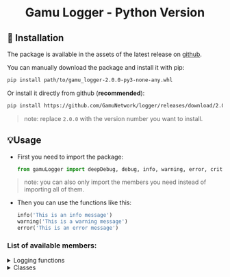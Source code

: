 # <div align="center">Gamu Logger - Python Version</div>

## 🔨 Installation
The package is available in the assets of the latest release on [github](https://github.com/GamuNetwork/logger/releases/latest).

You can manually download the package and install it with pip:
```bash
pip install path/to/gamu_logger-2.0.0-py3-none-any.whl
```
Or install it directly from github (**recommended**):
```bash
pip install https://github.com/GamuNetwork/logger/releases/download/2.0.0/gamu_logger-2.0.0-py3-none-any.whl
```
> note: replace `2.0.0` with the version number you want to install.

## 💡Usage

- First you need to import the package:
    ```python
    from gamuLogger import deepDebug, debug, info, warning, error, critical, Logger, LEVELS, SENSITIVE_LEVELS
    ```
> note: you can also only import the members you need instead of importing all of them.

- Then you can use the functions like this:
    ```python
    info('This is an info message')
    warning('This is a warning message')
    error('This is an error message')
    ```

### List of available members:
<details>
<summary>Logging functions</summary>
    <ul>
        <li><code>deepDebug(message: str) : None</code></li>
        <li><code>debug(message: str) : None</code></li>
        <li><code>info(message: str) : None</code></li>
        <li><code>warning(message: str) : None</code></li>
        <li><code>error(message: str) : None</code></li>
        <li><code>critical(message: str) : None</code></li>
    </ul>
</details>
<details>
<summary>Classes</summary>
    <ul>
        <li><code>Logger</code>
            <ul>
            <li><code>setLevel(targetName: str, level: LEVELS.LEVELS) : None</code></li>
            <li><code>setSensitiveMode(targetName: str, mode: SENSITIVE_LEVELS) : None</code></li>
            <li><code>setModule(name: str) : None</code></li>
            <li><code>addTarget(Callable[[str], None] | str | Target, level : LEVELS, sensitiveMode : SENSITIVE_LEVELS) : None</code></li>
            <li><code>addSensitive(sensitive: Any) : None</code></li>
            <li><code>configArgparse(parser: argparse.ArgumentParser) : None</code></li>
            <li><code>parseArgs(args: argparse.Namespace) : None</code></li>
            <li><code>deepDebug(message: str) : None</code></li>
            <li><code>debug(message: str) : None</code></li>
            <li><code>info(message: str) : None</code></li>
            <li><code>warning(message: str) : None</code></li>
            <li><code>error(message: str) : None</code></li>
            <li><code>critical(message: str) : None</code></li>
            </ul>
        </li>
    </ul>